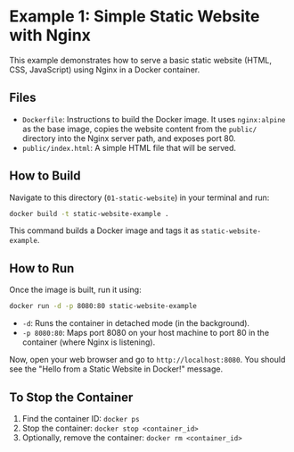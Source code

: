 # Example 1: Simple Static Website with Nginx

This example demonstrates how to serve a basic static website (HTML, CSS, JavaScript) using Nginx in a Docker container.

## Files

-   `Dockerfile`: Instructions to build the Docker image. It uses `nginx:alpine` as the base image, copies the website content from the `public/` directory into the Nginx server path, and exposes port 80.
-   `public/index.html`: A simple HTML file that will be served.

## How to Build

Navigate to this directory (`01-static-website`) in your terminal and run:

```bash
docker build -t static-website-example .
```

This command builds a Docker image and tags it as `static-website-example`.

## How to Run

Once the image is built, run it using:

```bash
docker run -d -p 8080:80 static-website-example
```

-   `-d`: Runs the container in detached mode (in the background).
-   `-p 8080:80`: Maps port 8080 on your host machine to port 80 in the container (where Nginx is listening).

Now, open your web browser and go to `http://localhost:8080`. You should see the "Hello from a Static Website in Docker!" message.

## To Stop the Container

1.  Find the container ID: `docker ps`
2.  Stop the container: `docker stop <container_id>`
3.  Optionally, remove the container: `docker rm <container_id>`
